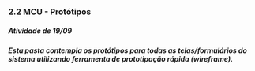 ### 2.2 MCU - Protótipos
##### Atividade de 19/09
##### Esta pasta contempla os protótipos para todas as telas/formulários do sistema utilizando ferramenta de prototipação rápida (wireframe).
